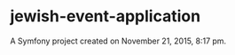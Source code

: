 jewish-event-application
========================

A Symfony project created on November 21, 2015, 8:17 pm.
